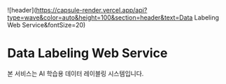 ![header](https://capsule-render.vercel.app/api?type=wave&color=auto&height=100&section=header&text=Data Labeling Web Service&fontSize=20)

# Data Labeling Web Service

본 서비스는 AI 학습용 데이터 레이블링 시스템입니다.

